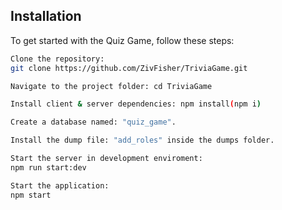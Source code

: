 
## Installation

  To get started with the Quiz Game, follow these steps:

```bash
Clone the repository: 
git clone https://github.com/ZivFisher/TriviaGame.git
```

```bash
Navigate to the project folder: cd TriviaGame
```

```bash
Install client & server dependencies: npm install(npm i)
```

```bash
Create a database named: "quiz_game".
```

```bash
Install the dump file: "add_roles" inside the dumps folder.
```

```bash
Start the server in development enviroment: 
npm run start:dev
```

```bash
Start the application: 
npm start
```
    
